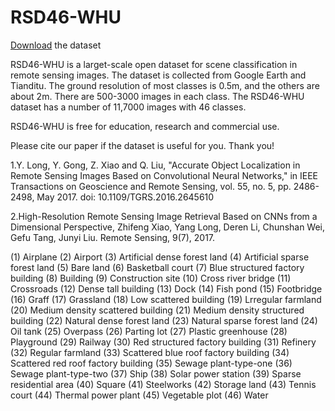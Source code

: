 # RSD46-WHU

[Download](https://pan.baidu.com/s/1mMDKUu02V0s8rXstewv26A) the dataset

RSD46-WHU is a larget-scale open dataset for scene classification in remote sensing images. The dataset is collected from Google Earth and Tianditu. The ground resolution of most classes is 0.5m, and the others are about 2m. There are 500-3000 images in each class. The RSD46-WHU dataset has a number of 11,7000 images with 46 classes.

RSD46-WHU is free for education, research and commercial use.

Please cite our paper if the dataset is useful for you. Thank you!

1.Y. Long, Y. Gong, Z. Xiao and Q. Liu, "Accurate Object Localization in Remote Sensing Images Based on Convolutional Neural Networks," in IEEE Transactions on Geoscience and Remote Sensing, vol. 55, no. 5, pp. 2486-2498, May 2017. doi: 10.1109/TGRS.2016.2645610

2.High-Resolution Remote Sensing Image Retrieval Based on CNNs from a Dimensional Perspective, Zhifeng Xiao, Yang Long, Deren Li, Chunshan Wei, Gefu Tang, Junyi Liu. Remote Sensing, 9(7), 2017.

(1) Airplane
(2) Airport
(3) Artificial dense forest land
(4) Artificial sparse forest land
(5) Bare land
(6) Basketball court
(7) Blue structured factory building
(8) Building
(9) Construction site
(10) Cross river bridge
(11) Crossroads
(12) Dense tall building
(13) Dock
(14) Fish pond
(15) Footbridge
(16) Graff
(17) Grassland
(18) Low scattered building
(19) Lrregular farmland
(20) Medium density scattered building
(21) Medium density structured building
(22) Natural dense forest land
(23) Natural sparse forest land
(24) Oil tank
(25) Overpass
(26) Parting lot
(27) Plastic greenhouse
(28) Playground
(29) Railway
(30) Red structured factory building
(31) Refinery
(32) Regular farmland
(33) Scattered blue roof factory building
(34) Scattered red roof factory building
(35) Sewage plant-type-one
(36) Sewage plant-type-two
(37) Ship
(38) Solar power station
(39) Sparse residential area
(40) Square
(41) Steelworks
(42) Storage land
(43) Tennis court
(44) Thermal power plant
(45) Vegetable plot
(46) Water
